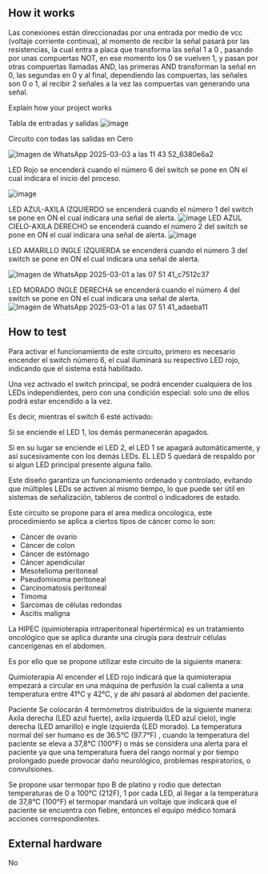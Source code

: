 <!---

This file is used to generate your project datasheet. Please fill in the information below and delete any unused
sections.

You can also include images in this folder and reference them in the markdown. Each image must be less than
512 kb in size, and the combined size of all images must be less than 1 MB.
-->

## How it works
Las conexiones están direccionadas por una entrada por medio de vcc (voltaje corriente continua), al momento de recibir la señal pasará por las resistencias, la cual entra a placa que transforma las señal 1 a 0 , pasando por unas compuertas NOT, en ese momento los 0 se vuelven 1, y pasan por otras compuertas llamadas AND, las primeras AND transforman la señal en 0, las segundas en 0 y al final, dependiendo las compuertas, las señales son 0 o 1, al recibir 2 señales a la vez  las compuertas van generando una señal.

Explain how your project works

Tabla de entradas y salidas
![image](https://github.com/user-attachments/assets/34dafd4c-19b1-46ad-ab33-5741bc8f2dc3)

Circuito con todas las salidas en Cero

![Imagen de WhatsApp 2025-03-03 a las 11 43 52_6380e6a2](https://github.com/user-attachments/assets/7c9b1204-5ddc-4513-a473-8bc902cfb6e7) 


LED Rojo se encenderá cuando el número 6 del switch se pone en ON el cual indicara el inicio del proceso.

![image](https://github.com/user-attachments/assets/e44fb032-97bc-4179-b5ba-ab38c8373e64)

LED AZUL-AXILA IZQUIERDO
se encenderá cuando el número 1 del switch se pone en ON el cual indicara una señal de alerta.
![image](https://github.com/user-attachments/assets/c02dad3d-27e4-48ad-9755-940f352f07b8)
LED AZUL CIELO-AXILA DERECHO
se encenderá cuando el número 2 del switch se pone en ON el cual indicara una señal de alerta.
![image](https://github.com/user-attachments/assets/d4a92e2f-c265-406f-90ba-99d5ff68e8cd)

LED AMARILLO INGLE IZQUIERDA
se encenderá cuando el número 3 del switch se pone en ON el cual indicara una señal de alerta.

![Imagen de WhatsApp 2025-03-01 a las 07 51 41_c7512c37](https://github.com/user-attachments/assets/93ac7e1e-e961-4514-8cd6-f28804106f0b)

LED MORADO INGLE DERECHA
se encenderá cuando el número 4 del switch se pone en ON el cual indicara una señal de alerta.
![Imagen de WhatsApp 2025-03-01 a las 07 51 41_adaeba11](https://github.com/user-attachments/assets/f5b89a92-eace-4f22-b3be-e1965a52a510)


## How to test
Para activar el funcionamiento de este circuito, primero es necesario encender el switch número 6, el cual iluminará su respectivo LED rojo, indicando que el sistema está habilitado.

Una vez activado el switch principal, se podrá encender cualquiera de los LEDs independientes, pero con una condición especial: solo uno de ellos podrá estar encendido a la vez.

Es decir, mientras el switch 6 esté activado:

Si se enciende el LED 1, los demás permanecerán apagados.

Si en su lugar se enciende el LED 2, el LED 1 se apagará automáticamente, y así sucesivamente con los demás LEDs. 
EL LED 5 quedará de respaldo por si algun LED principal presente alguna fallo.

Este diseño garantiza un funcionamiento ordenado y controlado, evitando que múltiples LEDs se activen al mismo tiempo, lo que puede ser útil en sistemas de señalización, tableros de control o indicadores de estado.

Este circuito se propone para el area medica oncologica, este procedimiento se aplica a ciertos tipos de cáncer como lo son:
- Cáncer de ovario
- Cáncer de colon
- Cáncer de estómago
- Cáncer apendicular
- Mesotelioma peritoneal
- Pseudomixoma peritoneal
- Carcinomatosis peritoneal
- Timoma
- Sarcomas de células redondas
- Ascitis maligna

La HIPEC (quimioterapia intraperitoneal hipertérmica) es un tratamiento oncológico que se aplica durante una cirugía para destruir células cancerígenas en el abdomen. 

Es por ello que se propone utilizar este circuito de la siguiente manera: 

Quimioterapia
Al encender el LED rojo indicará que la quimioterapia empezará a circular en una máquina de perfusión la cual calienta a una temperatura entre 41°C y 42°C, y de ahí pasará al abdomen del paciente.

Paciente
Se colocarán 4 termómetros distribuidos de la siguiente manera: Axila derecha (LED azul fuerte), axila izquierda (LED azul cielo), ingle derecha (LED amarillo) e ingle izquierda (LED morado). La temperatura normal del ser humano es de 36.5°C (97.7°F) , cuando la temperatura del paciente se eleva a 37,8°C (100°F) o más se considera una alerta para el paciente ya que una temperatura fuera del rango normal y por tiempo prolongado puede provocar daño neurológico, problemas respiratorios, o convulsiones. 

Se propone usar termopar tipo B de platino y rodio que detectan temperaturas de 0 a 100°C (212F), 1 por cada LED, al llegar a la temperatura de 37,8°C (100°F) el termopar mandará un voltaje que indicará que el paciente se encuentra con fiebre, entonces el equipo médico tomará acciones correspondientes.



## External hardware

No
